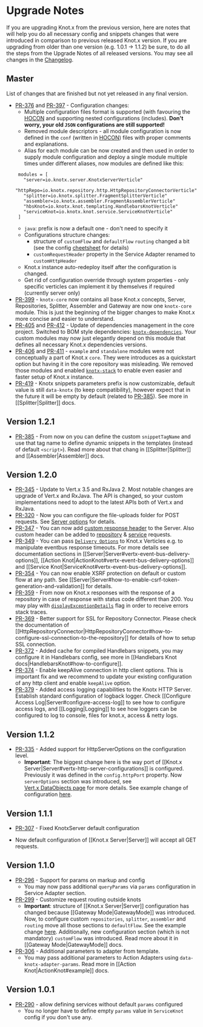 # Upgrade Notes
If you are upgrading Knot.x from the previous version, here are notes that will help you do all necessary config
and snippets changes that were introduced in comparison to previous released Knot.x version. If you are upgrading
from older than one version (e.g. 1.0.1 -> 1.1.2) be sure, to do all the steps from the Upgrade Notes of all released
versions. You may see all changes in the [Changelog](https://github.com/Cognifide/knotx/blob/master/CHANGELOG.md).

## Master
List of changes that are finished but not yet released in any final version.
 - [PR-376](https://github.com/Cognifide/knotx/pull/376) and [PR-397](https://github.com/Cognifide/knotx/pull/397) - Configuration changes:
   - Multiple configuration files format is supported (with favouring the [HOCON](https://github.com/lightbend/config/blob/master/HOCON.md) and supporting nested configurations (includes). **Don't worry, your old `JSON` configurations are still supported!**
   - Removed module descriptors - all module configuration is now defined in the `conf` (written in [HOCON](https://github.com/lightbend/config/blob/master/HOCON.md)) files with proper comments and explanations.
   - Alias for each module can be now created and then used in order to supply module configuration and deploy a single module multiple times under different aliases, now modules are defined like this:
   ```hocon
    modules = [
      "server=io.knotx.server.KnotxServerVerticle"
      "httpRepo=io.knotx.repository.http.HttpRepositoryConnectorVerticle"
      "splitter=io.knotx.splitter.FragmentSplitterVerticle"
      "assembler=io.knotx.assembler.FragmentAssemblerVerticle"
      "hbsKnot=io.knotx.knot.templating.HandlebarsKnotVerticle"
      "serviceKnot=io.knotx.knot.service.ServiceKnotVerticle"
    ]
    ```
   - `java`: prefix is now a default one - don't need to specify it
   - Configurations structure changes:
      - structure of `customFlow` and `defaultFlow` `routing` changed a bit (see the config [cheetsheet](https://github.com/Cognifide/knotx/blob/master/documentation/src/main/cheatsheet/cheatsheets.adoc) for details)
      - `customRequestHeader` property in the Service Adapter renamed to `customHttpHeader`
   - Knot.x instance auto-redeploy itself after the configuration is changed.
   - Get rid of configuration override through system properties - only specific verticles can implement it by themselves if required (currently server only)
 - [PR-399](https://github.com/Cognifide/knotx/pull/399) - `knotx-core` now contains all base Knot.x 
 concepts, Server, Repositories, Splitter, Assembler and Gateway are now one `knotx-core` module. This
 is just the beginning of the bigger changes to make Knot.x more concise and easier to understand.
 - [PR-405](https://github.com/Cognifide/knotx/pull/405) and [PR-412](https://github.com/Cognifide/knotx/pull/412) - Update of dependencies management in the core project. Switched to BOM style dependencies: [`knotx-dependencies`](https://github.com/Knotx/knotx-dependencies).
 Your custom modules may now just elegantly depend on this module that defines all necessary Knot.x dependencies versions.
 - [PR-406](https://github.com/Cognifide/knotx/pull/406) and [PR-411](https://github.com/Cognifide/knotx/pull/411) - `example` and `standalone` modules were not conceptually a part of Knot.x `core`. 
 They were introduces as a quickstart option but having it in the core repository was misleading. We removed those modules and enabled [`knotx-stack`](https://github.com/Knotx/knotx-stack) to enable even easier and faster setup of Knot.x instance.
 - [PR-419](https://github.com/Cognifide/knotx/pull/419) - Knotx snippets parameters prefix is now customizable, default value is
 still `data-knotx` (to keep compatibility), however expect that in the future it will be empty by default 
 (related to [PR-385](https://github.com/Cognifide/knotx/pull/385)). See more in [[Splitter|Splitter]] docs.


## Version 1.2.1
- [PR-385](https://github.com/Cognifide/knotx/pull/385) - From now on you can define the custom 
`snippetTagName` and use that tag name to define dynamic snippets in the templates (instead of 
default `<script>`). Read more about that chang in [[Splitter|Splitter]] and [[Assembler|Assembler]] docs.

## Version 1.2.0
- [PR-345](https://github.com/Cognifide/knotx/pull/335) - Update to Vert.x 3.5 and RxJava 2. Most notable changes are upgrade of Vert.x and RxJava.
The API is changed, so your custom implementations need to adopt to the latest APIs both of Vert.x and RxJava.
- [PR-320](https://github.com/Cognifide/knotx/pull/320) - Now you can configure the file-uploads folder for POST requests. See [Server options](https://github.com/Cognifide/knotx/wiki/Server#server-options) for details.
- [PR-347](https://github.com/Cognifide/knotx/pull/320) - You can now add [custom response header](https://github.com/Cognifide/knotx/wiki/Server#server-options) to the Server. Also custom header can be added to [repository](https://github.com/Cognifide/knotx/wiki/HttpRepositoryConnector#options) & [service](https://github.com/Cognifide/knotx/wiki/HttpServiceAdapter#how-to-configure) requests.
- [PR-349](https://github.com/Cognifide/knotx/pull/349) - You can pass [`Delivery Options`](http://vertx.io/docs/apidocs/io/vertx/core/eventbus/DeliveryOptions.html) to Knot.x Verticles e.g. to manipulate eventbus response timeouts. 
For more details see documentation sections in [[Server|Server#vertx-event-bus-delivery-options]], [[Action Knot|ActionKnot#vertx-event-bus-delivery-options]] and [[Service Knot|ServiceKnot#vertx-event-bus-delivery-options]].
- [PR-354](https://github.com/Cognifide/knotx/pull/354) - You can now enable XSRF protection on default or custom flow at any path. See [[Server|Server#how-to-enable-csrf-token-generation-and-validation]] for details.
- [PR-359](https://github.com/Cognifide/knotx/pull/359) - From now on Knot.x responses with the response of a repository in case of response with status code different than 200. 
 You may play with [`displayExceptionDetails`](https://github.com/Cognifide/knotx/wiki/Server#server-options) flag
 in order to receive errors stack traces.
- [PR-369](https://github.com/Cognifide/knotx/pull/369) - Better support for SSL for Repository Connector. Please check the documentation of [[HttpRepositoryConnector|HttpRepositoryConnector#how-to-configure-ssl-connection-to-the-repository]] for details of how to setup SSL connection.
- [PR-372](https://github.com/Cognifide/knotx/pull/372) - Added cache for compiled Handlebars snippets, you may configure it in Handlebars config, see more in [[Handlebars Knot docs|HandlebarsKnot#how-to-configure]].
- [PR-374](https://github.com/Cognifide/knotx/pull/374) - Enable keepAlive connection in http client options. This is important fix and we recommend to update your existing configuration of any http client and enable `keepAlive` option.
- [PR-379](https://github.com/Cognifide/knotx/pull/379) - Added access logging capabilities to the Knotx HTTP Server. Establish standard configuration of logback logger. Check [[Configure Access Log|Server#configure-access-log]] to see how to configure access logs, and [[Logging|Logging]] to see how loggers can be configured to log to console, files for knot.x, access & netty logs.

## Version 1.1.2
- [PR-335](https://github.com/Cognifide/knotx/pull/335) - Added support for HttpServerOptions on the configuration level.
  * **Important**: The biggest change here is the way port of [[Knot.x Server|Server#vertx-http-server-configurations]] is configured. 
  Previously it was defined in the `config.httpPort` property. Now `serverOptions` section was introduced, see  
  [Vert.x DataObjects page](http://vertx.io/docs/vertx-core/dataobjects.html#HttpServerOptions) for more details. 
  See example change of configuration
  [here](https://github.com/Cognifide/knotx/pull/335/files#diff-9eb56f60d7dcc72e56694b1a0aeb014dL5).

## Version 1.1.1
 - [PR-307](https://github.com/Cognifide/knotx/pull/307) - Fixed KnotxServer default configuration
  * Now default configuration of [[Knot.x Server|Server]] will accept all GET requests.

## Version 1.1.0
- [PR-296](https://github.com/Cognifide/knotx/pull/296) - Support for params on markup and config
  * You may now pass additional `queryParams` via `params` configuration in Service Adapter section.
- [PR-299](https://github.com/Cognifide/knotx/pull/299) - Customize request routing outside knots
  * **Important**: structure of [[Knot.x Server|Server]] configuration has changed because [[Gateway Mode|GatewayMode]] was introduced.
    Now, to configure custom `repositories`, `splitter`, `assembler` and `routing` move all those sections to `defaultFlow`.
    See the example change [here](https://github.com/Cognifide/knotx/pull/299/files#diff-d4c26ef67612264e462c7e4a882023cdL38).
    Additionally, new configuration section (which is not mandatory) `customFlow` was introduced. Read more about it 
    in [[Gateway Mode|GatewayMode]] docs.
- [PR-306](https://github.com/Cognifide/knotx/pull/306) - Additional parameters to adapter from template. 
  * You may pass additional parameters to Action Adapters using `data-knotx-adapter-params`. Read more in [[Action Knot|ActionKnot#example]] docs.

## Version 1.0.1
- [PR-290](https://github.com/Cognifide/knotx/pull/290) - allow defining services without default `params` configured
  * You no longer have to define empty `params` value in `ServiceKnot` config if you don't use any.
